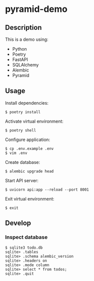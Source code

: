 pyramid-demo
============

Description
-----------

This is a demo using:

- Python
- Poetry
- FastAPI
- SQLAlchemy
- Alembic
- Pyramid

Usage
-----

Install dependencies:

```
$ poetry install
```

Activate virtual environment:

```
$ poetry shell
```

Configure application:

```
$ cp .env.example .env
$ vim .env
```

Create database:

```
$ alembic upgrade head
```

Start API server:

```
$ uvicorn api:app --reload --port 8001
```

Exit virtual environment:

```
$ exit
```

Develop
-------

### Inspect database

```
$ sqlite3 todo.db
sqlite> .tables
sqlite> .schema alembic_version 
sqlite> .headers on
sqlite> .mode column
sqlite> select * from todos;
sqlite> .quit
```
